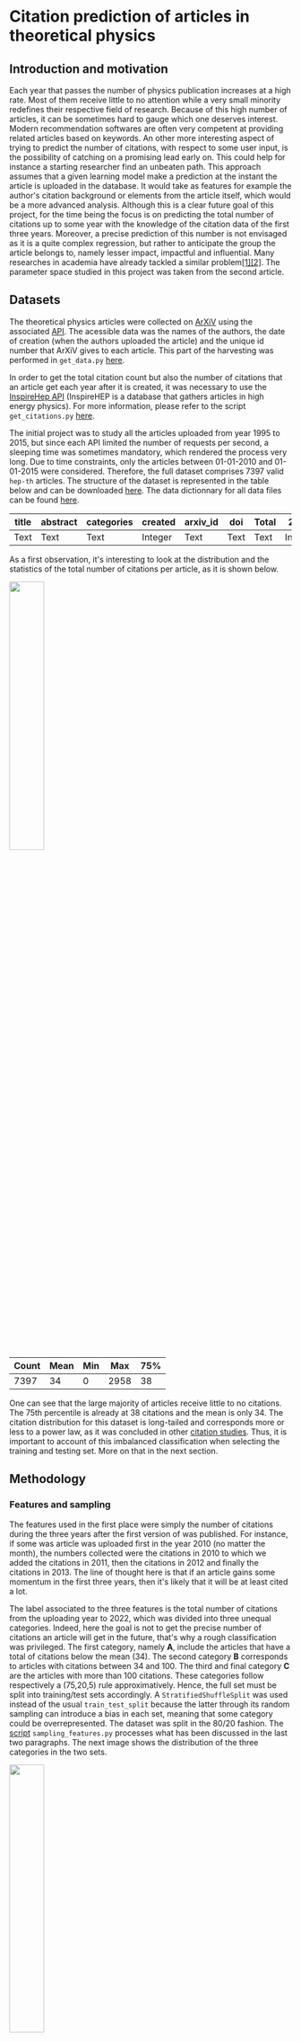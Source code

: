 # Citation prediction of articles in theoretical physics


## Introduction and motivation

Each year that passes the number of physics publication increases at a high rate. Most of them receive little to no attention while a very small minority redefines their respective field of research. Because of this high number of articles, it can be sometimes hard to gauge which one deserves interest. Modern recommendation softwares are often very competent at providing related articles based on keywords. An other more interesting aspect of trying to predict the number of citations, with respect to some user input, is the possibility of catching on a promising lead early on. This could help for instance a starting researcher find an unbeaten path. This approach assumes that a given learning model make a prediction at the instant the article is uploaded in the database. It would take as features for example the author's citation background or elements from the article itself, which would be a more advanced analysis.
Although this is a clear future goal of this project, for the time being the focus is on predicting the total number of citations up to some year with the knowledge of the citation data of the first three years. Moreover, a precise prediction of this number is not envisaged as it is a quite complex regression, but rather to anticipate the group the article belongs to, namely lesser impact, impactful and influential. Many researches in academia have already tackled a similar problem[[1]](https://arxiv.org/abs/1809.04365)[[2]](https://arxiv.org/pdf/2012.15192.pdf). The parameter space studied in this project was taken from the second article.

## Datasets

The theoretical physics articles were collected on [ArXiV](https://arxiv.org/) using the associated [API](https://arxiv.org/help/api/basics). The acessible data was the names of the authors, the date of creation (when the authors uploaded the article) and the unique id number that ArXiV gives to each article. This part of the harvesting was performed in `get_data.py` [here](src/data/get_data.py).

In order to get the total citation count but also the number of citations that an article get each year after it is created, it was necessary to use the [InspireHep API](https://github.com/inspirehep/rest-api-doc) (InspireHEP is a database that gathers articles in high energy physics). For more information, please refer to the script `get_citations.py` [here](src/data/get_citations.py).

The initial project was to study all the articles uploaded from year 1995 to 2015, but since each API limited the number of requests per second, a sleeping time was sometimes mandatory, which rendered the process very long.  Due to time constraints, only the articles between 01-01-2010 and 01-01-2015 were considered.
Therefore, the full dataset comprises 7397 valid `hep-th` articles. The structure of the dataset is represented in the table below and can be downloaded [here](data/final/data_hepTH_2010_2015.xlsx). The data dictionnary for all data files can be found [here](data/data_dictionnary.txt).

|title|abstract|categories|created|arxiv_id|doi|Total|2010|2011|...|2022|
|-----|--------|----------|-------|--------|---|-----|----|----|---|----|
|Text |Text    |Text      |Integer|Text    |Text|Text    |Integer|Integer|...|Integer|

As a first observation, it's interesting to look at the distribution and the statistics of the total number of citations per article, as it is shown below.

<p>
  <img src="reports/figures/citation_distribution_2010_2015.png" width=35% height=35% >
</p>

|Count|Mean|Min|Max|75%|
|-----|----|---|---|---|
|7397|34|0|2958|38|

One can see that the large majority of articles receive little to no citations. The 75th percentile is already at 38 citations and the mean is only 34. The citation distribution for this dataset is long-tailed and corresponds more or less to a power law, as it was concluded in other [citation studies](https://arxiv.org/pdf/physics/0407137.pdf). Thus, it is important to account of this imbalanced classification when selecting the training and testing set. More on that in the next section.


## Methodology

### Features and sampling
The features used in the first place were simply the number of citations during the three years after the first version of was published. For instance, if some was article was uploaded first in the year 2010 (no matter the month), the numbers collected were the citations in 2010 to which we added the citations in 2011, then the citations in 2012 and finally the citations in 2013.  The line of thought here is that if an article gains some momentum in the first three years, then it's likely that it will be at least cited a lot.

The label associated to the three features is the total number of citations from the uploading year to 2022, which was divided into three unequal categories. Indeed, here the goal is not to get the precise number of citations an article will get in the future, that's why a rough classification was privileged.
The first category, namely **A**, include the articles that have a total of citations below the mean (34). The second category **B** corresponds to articles with citations between 34 and 100. The third and final category **C** are the articles with more than 100 citations. These categories follow respectively a (75,20,5) rule approximatively. Hence, the full set must be split into training/test sets accordingly. A `StratifiedShuffleSplit` was used instead of the usual `train_test_split` because the latter through its random sampling can introduce a bias in each set, meaning that some category could be overrepresented. The dataset was split in the 80/20 fashion.
The [script](src/models/sampling_features.py) `sampling_features.py` processes what has been discussed in the last two paragraphs. The next image shows the distribution of the three categories in the two sets.

<p>
    <img src="reports/figures/train_test_stratification_2010_2015.png" width=35% height=35%>
</p>

### Models

The choice of classifiers is pretty standard. For the time being, only a logistic regression, a decision tree and a random forest were implemented. The table of the parameter space explored with a 5-fold exhaustive grid search and the results is shown below. The F1-score was used to discriminate (see next subsection).

|        |Logistic Regression|Decision Tree|Random Forest|
|--------|-------------------|-------------|-------------|
|Parameter space|'solver' : ['saga','lbfgs','newton-cg']|'max_depth' : [x+1 for x in range(32)], 'min_samples_split' : [2, 5, 10, 20, 50, 100, 200], 'min_samples_leaf' : [1, 4, 7, 10] |'criterion' : ['gini','entropy'], 'max_depth' : [1, 5, 10, 50], 'max_features' : ['log2','sqrt'], 'n_estimators' : [100, 150, 200, 250, 300]|
|CV Result|'solver' : 'saga', 'max_iter' : 2000|'max_depth' : 9, 'min_samples_split' : 50, 'min_samples_leaf' : 7|'criterion' : 'entropy', 'max_depth' : 5, 'max_features' : 'log2', 'n_estimators' : 150|

Note that some interval of the maximum iteration was also put to tune, but it gave rise to a convergence error. A number of iteration of a 2000 was found to be enough and did not lead to divergence.

### Metrics

In the spirit of a quick and dirty analysis, the F1-score was chosen to determine how good a classifier is. In an imbalanced setting, it is highly preferable to use this metric instead of accuracy, since the latter, by definition, will be close to 1 if one class is much more represented. One can also find conceptual problems with the F1 score such as the fact that the precision and recall are given the same weight, but in this project's case, the difference between a false positive and a false negative is not of critical importance (F1β can do the job). Many other classification metrics can be implemented in a similar manner and will be in the next project stages (for instance the kappa or Jaccard metrics).

Moreover, it is crucial to consider the correct F1 averaging. Here, the `macro` average was used so that the F1 score of each class weighs the same. Indeed, the models should give a good prediction no matter the category an article belongs to. That's why the `micro` average, which is equivalent to the accuracy for multiclass problems with only label per features and the `weight` average, which would skew the score towards 1 because of othe major percentage of class **A** labels, were not used.


## Results

The figure below compares the F1 score of each classifier. It seems the three models predicts equally well the article's category.
<p>
    <img src="reports/figures/f1_macro_all_classifiers.png" width=35% height=35%>
</p>

The precision, recall and F1 score per category as measured by each estimator can be also observed to have a high values as shown in the three figures below. The precision, recall and F1 scores follow the same trend across the three classifier i.e. lower values for the minority category. Overall, the decision tree seems to be the best one since its recall for **CC** is at the same level as the other metrics. 

<p>
    <img src="reports/figures/LogisticRegression_cat_prf.png" width=35% height=35%>
</p>

<p>
    <img src="reports/figures/DecisionTreeClassifier_cat_prf.png" width=35% height=35%>
</p>

<p>
    <img src="reports/figures/RandomForestClassifier_cat_prf.png" width=35% height=35%>
</p>


## Future implementations

This project is definitely not a closed one. To the day this is being written, other ideas are being thought of, such as evaluating other models like SVM or Gradient Boosting. The next logical step would be to include in the features the citations that the authors received before the article has been published. Indeed, an article written by a reputed physicist has more chances to be cited. Also, it is interesting to investigate the role of the abstract and the google HITS in the citation evolution of an article. A neural network could be useful and has been used other times. Finally, one could also increase the statistics and study if the models scale well to new data.
